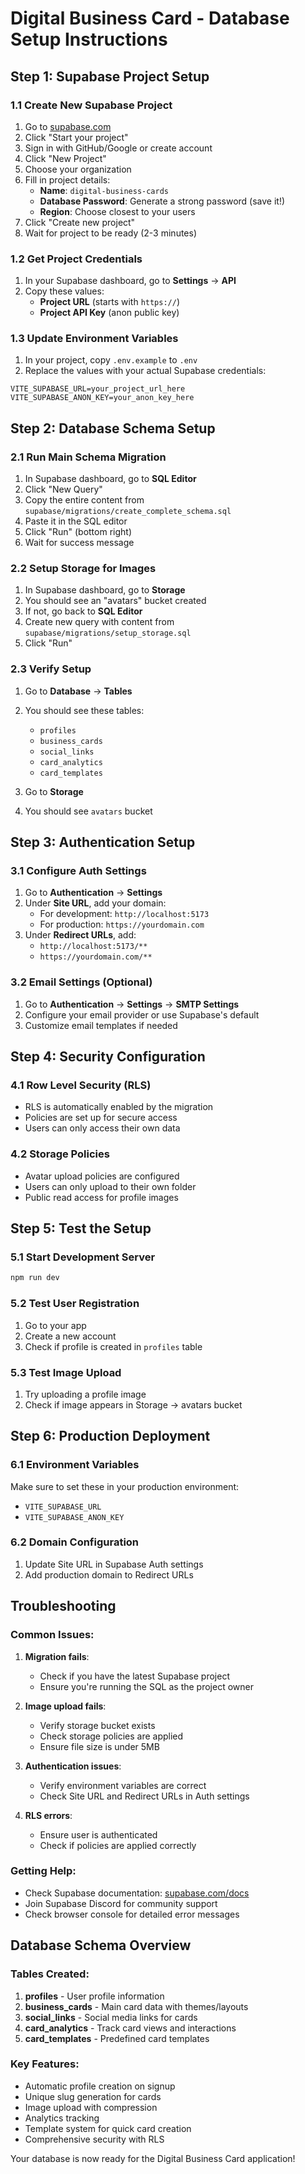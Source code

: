 # Digital Business Card - Database Setup Instructions

## Step 1: Supabase Project Setup

### 1.1 Create New Supabase Project
1. Go to [supabase.com](https://supabase.com)
2. Click "Start your project"
3. Sign in with GitHub/Google or create account
4. Click "New Project"
5. Choose your organization
6. Fill in project details:
   - **Name**: `digital-business-cards`
   - **Database Password**: Generate a strong password (save it!)
   - **Region**: Choose closest to your users
7. Click "Create new project"
8. Wait for project to be ready (2-3 minutes)

### 1.2 Get Project Credentials
1. In your Supabase dashboard, go to **Settings** → **API**
2. Copy these values:
   - **Project URL** (starts with `https://`)
   - **Project API Key** (anon public key)

### 1.3 Update Environment Variables
1. In your project, copy `.env.example` to `.env`
2. Replace the values with your actual Supabase credentials:
```env
VITE_SUPABASE_URL=your_project_url_here
VITE_SUPABASE_ANON_KEY=your_anon_key_here
```

## Step 2: Database Schema Setup

### 2.1 Run Main Schema Migration
1. In Supabase dashboard, go to **SQL Editor**
2. Click "New Query"
3. Copy the entire content from `supabase/migrations/create_complete_schema.sql`
4. Paste it in the SQL editor
5. Click "Run" (bottom right)
6. Wait for success message

### 2.2 Setup Storage for Images
1. In Supabase dashboard, go to **Storage**
2. You should see an "avatars" bucket created
3. If not, go back to **SQL Editor**
4. Create new query with content from `supabase/migrations/setup_storage.sql`
5. Click "Run"

### 2.3 Verify Setup
1. Go to **Database** → **Tables**
2. You should see these tables:
   - `profiles`
   - `business_cards`
   - `social_links`
   - `card_analytics`
   - `card_templates`

3. Go to **Storage**
4. You should see `avatars` bucket

## Step 3: Authentication Setup

### 3.1 Configure Auth Settings
1. Go to **Authentication** → **Settings**
2. Under **Site URL**, add your domain:
   - For development: `http://localhost:5173`
   - For production: `https://yourdomain.com`
3. Under **Redirect URLs**, add:
   - `http://localhost:5173/**`
   - `https://yourdomain.com/**`

### 3.2 Email Settings (Optional)
1. Go to **Authentication** → **Settings** → **SMTP Settings**
2. Configure your email provider or use Supabase's default
3. Customize email templates if needed

## Step 4: Security Configuration

### 4.1 Row Level Security (RLS)
- RLS is automatically enabled by the migration
- Policies are set up for secure access
- Users can only access their own data

### 4.2 Storage Policies
- Avatar upload policies are configured
- Users can only upload to their own folder
- Public read access for profile images

## Step 5: Test the Setup

### 5.1 Start Development Server
```bash
npm run dev
```

### 5.2 Test User Registration
1. Go to your app
2. Create a new account
3. Check if profile is created in `profiles` table

### 5.3 Test Image Upload
1. Try uploading a profile image
2. Check if image appears in Storage → avatars bucket

## Step 6: Production Deployment

### 6.1 Environment Variables
Make sure to set these in your production environment:
- `VITE_SUPABASE_URL`
- `VITE_SUPABASE_ANON_KEY`

### 6.2 Domain Configuration
1. Update Site URL in Supabase Auth settings
2. Add production domain to Redirect URLs

## Troubleshooting

### Common Issues:

1. **Migration fails**: 
   - Check if you have the latest Supabase project
   - Ensure you're running the SQL as the project owner

2. **Image upload fails**:
   - Verify storage bucket exists
   - Check storage policies are applied
   - Ensure file size is under 5MB

3. **Authentication issues**:
   - Verify environment variables are correct
   - Check Site URL and Redirect URLs in Auth settings

4. **RLS errors**:
   - Ensure user is authenticated
   - Check if policies are applied correctly

### Getting Help:
- Check Supabase documentation: [supabase.com/docs](https://supabase.com/docs)
- Join Supabase Discord for community support
- Check browser console for detailed error messages

## Database Schema Overview

### Tables Created:
1. **profiles** - User profile information
2. **business_cards** - Main card data with themes/layouts
3. **social_links** - Social media links for cards
4. **card_analytics** - Track card views and interactions
5. **card_templates** - Predefined card templates

### Key Features:
- Automatic profile creation on signup
- Unique slug generation for cards
- Image upload with compression
- Analytics tracking
- Template system for quick card creation
- Comprehensive security with RLS

Your database is now ready for the Digital Business Card application!